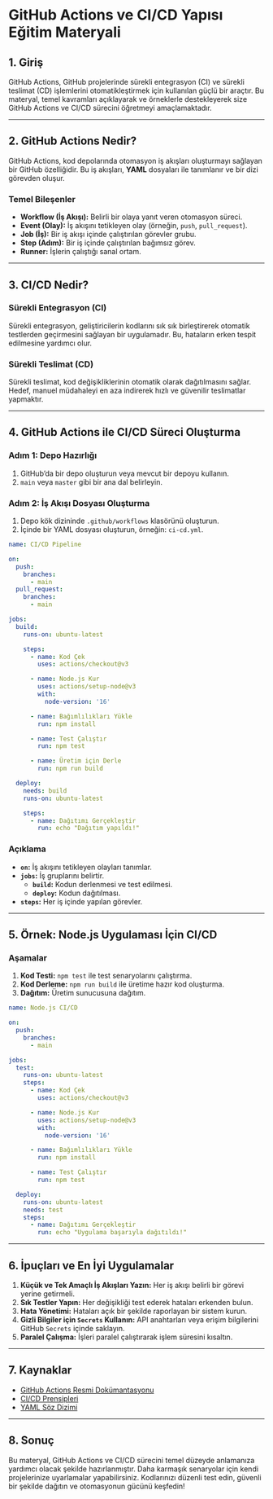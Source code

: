 # GitHub Actions ve CI/CD Yapısı Eğitim Materyali

## 1. Giriş
GitHub Actions, GitHub projelerinde sürekli entegrasyon (CI) ve sürekli teslimat (CD) işlemlerini otomatikleştirmek için kullanılan güçlü bir araçtır. Bu materyal, temel kavramları açıklayarak ve örneklerle destekleyerek size GitHub Actions ve CI/CD sürecini öğretmeyi amaçlamaktadır.

---

## 2. GitHub Actions Nedir?
GitHub Actions, kod depolarında otomasyon iş akışları oluşturmayı sağlayan bir GitHub özelliğidir. Bu iş akışları, **YAML** dosyaları ile tanımlanır ve bir dizi görevden oluşur.

### Temel Bileşenler
- **Workflow (İş Akışı):** Belirli bir olaya yanıt veren otomasyon süreci.
- **Event (Olay):** İş akışını tetikleyen olay (örneğin, `push`, `pull_request`).
- **Job (İş):** Bir iş akışı içinde çalıştırılan görevler grubu.
- **Step (Adım):** Bir iş içinde çalıştırılan bağımsız görev.
- **Runner:** İşlerin çalıştığı sanal ortam.

---

## 3. CI/CD Nedir?

### Sürekli Entegrasyon (CI)
Sürekli entegrasyon, geliştiricilerin kodlarını sık sık birleştirerek otomatik testlerden geçirmesini sağlayan bir uygulamadır. Bu, hataların erken tespit edilmesine yardımcı olur.

### Sürekli Teslimat (CD)
Sürekli teslimat, kod değişikliklerinin otomatik olarak dağıtılmasını sağlar. Hedef, manuel müdahaleyi en aza indirerek hızlı ve güvenilir teslimatlar yapmaktır.

---

## 4. GitHub Actions ile CI/CD Süreci Oluşturma

### Adım 1: Depo Hazırlığı
1. GitHub’da bir depo oluşturun veya mevcut bir depoyu kullanın.
2. `main` veya `master` gibi bir ana dal belirleyin.

### Adım 2: İş Akışı Dosyası Oluşturma
1. Depo kök dizininde `.github/workflows` klasörünü oluşturun.
2. İçinde bir YAML dosyası oluşturun, örneğin: `ci-cd.yml`.

```yaml
name: CI/CD Pipeline

on:
  push:
    branches:
      - main
  pull_request:
    branches:
      - main

jobs:
  build:
    runs-on: ubuntu-latest

    steps:
      - name: Kod Çek
        uses: actions/checkout@v3

      - name: Node.js Kur
        uses: actions/setup-node@v3
        with:
          node-version: '16'

      - name: Bağımlılıkları Yükle
        run: npm install

      - name: Test Çalıştır
        run: npm test

      - name: Üretim için Derle
        run: npm run build

  deploy:
    needs: build
    runs-on: ubuntu-latest

    steps:
      - name: Dağıtımı Gerçekleştir
        run: echo "Dağıtım yapıldı!"
```

### Açıklama
- **`on`:** İş akışını tetikleyen olayları tanımlar.
- **`jobs`:** İş gruplarını belirtir.
  - **`build`:** Kodun derlenmesi ve test edilmesi.
  - **`deploy`:** Kodun dağıtılması.
- **`steps`:** Her iş içinde yapılan görevler.

---

## 5. Örnek: Node.js Uygulaması İçin CI/CD

### Aşamalar
1. **Kod Testi:** `npm test` ile test senaryolarını çalıştırma.
2. **Kod Derleme:** `npm run build` ile üretime hazır kod oluşturma.
3. **Dağıtım:** Üretim sunucusuna dağıtım.

```yaml
name: Node.js CI/CD

on:
  push:
    branches:
      - main

jobs:
  test:
    runs-on: ubuntu-latest
    steps:
      - name: Kod Çek
        uses: actions/checkout@v3

      - name: Node.js Kur
        uses: actions/setup-node@v3
        with:
          node-version: '16'

      - name: Bağımlılıkları Yükle
        run: npm install

      - name: Test Çalıştır
        run: npm test

  deploy:
    runs-on: ubuntu-latest
    needs: test
    steps:
      - name: Dağıtımı Gerçekleştir
        run: echo "Uygulama başarıyla dağıtıldı!"
```

---

## 6. İpuçları ve En İyi Uygulamalar

1. **Küçük ve Tek Amaçlı İş Akışları Yazın:** Her iş akışı belirli bir görevi yerine getirmeli.
2. **Sık Testler Yapın:** Her değişikliği test ederek hataları erkenden bulun.
3. **Hata Yönetimi:** Hataları açık bir şekilde raporlayan bir sistem kurun.
4. **Gizli Bilgiler için `Secrets` Kullanın:** API anahtarları veya erişim bilgilerini GitHub `Secrets` içinde saklayın.
5. **Paralel Çalışma:** İşleri paralel çalıştırarak işlem süresini kısaltın.

---

## 7. Kaynaklar
- [GitHub Actions Resmi Dokümantasyonu](https://docs.github.com/actions)
- [CI/CD Prensipleri](https://martinfowler.com/articles/continuousIntegration.html)
- [YAML Söz Dizimi](https://yaml.org/)

---

## 8. Sonuç
Bu materyal, GitHub Actions ve CI/CD sürecini temel düzeyde anlamanıza yardımcı olacak şekilde hazırlanmıştır. Daha karmaşık senaryolar için kendi projelerinize uyarlamalar yapabilirsiniz. Kodlarınızı düzenli test edin, güvenli bir şekilde dağıtın ve otomasyonun gücünü keşfedin!
